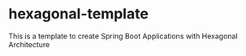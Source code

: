 # hexagonal-template
This is a template to create Spring Boot Applications with Hexagonal Architecture
